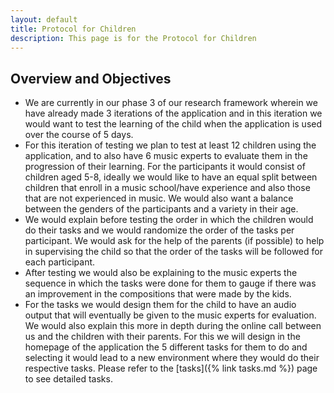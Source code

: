 ```yaml
---
layout: default
title: Protocol for Children 
description: This page is for the Protocol for Children
---
```


## Overview and Objectives
- We are currently in our phase 3 of our research framework wherein we have already made 3 iterations of the application and in this iteration we would want to test the learning of the child when the application is used over the course of 5 days.
- For this iteration of testing we plan to test at least 12 children using the application, and to also have 6 music experts to evaluate them in the progression of their learning. For the participants it would consist of children aged 5-8, ideally we would like to have an equal split between children that enroll in a music school/have experience and also those that are not experienced in music. We would also want a balance between the genders of the participants and a variety in their age.
- We would explain before testing the order in which the children would do their tasks and we would randomize the order of the tasks per participant. We would ask for the help of the parents (if possible) to help in supervising the child so that the order of the tasks will be followed for each participant.
- After testing we would also be explaining to the music experts the sequence in which the tasks were done for them to gauge if there was an improvement in the compositions that were made by the kids.
- For the tasks we would design them for the child to have an audio output that will eventually be given to the music experts for evaluation. We would also explain this more in depth during the online call between us and the children with their parents. For this we will design in the homepage of the application the 5 different tasks for them to do and selecting it would lead to a new environment where they would do their respective tasks. Please refer to the [tasks]({% link tasks.md %}) page to see detailed tasks.
